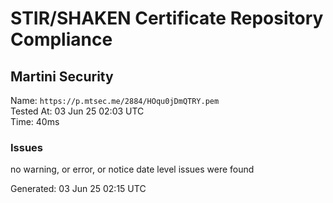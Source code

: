 # STIR/SHAKEN Certificate Repository Compliance

## Martini Security

Name: `https://p.mtsec.me/2884/HOqu0jDmQTRY.pem`\
Tested At: 03 Jun 25 02:03 UTC\
Time: 40ms

### Issues

no warning, or error, or notice date level issues were found

Generated: 03 Jun 25 02:15 UTC